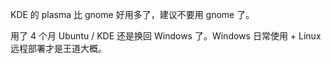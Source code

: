KDE 的 plasma 比 gnome 好用多了，建议不要用 gnome 了。

用了 4 个月 Ubuntu / KDE 还是换回 Windows 了。Windows 日常使用 + Linux 远程部署才是王道大概。
